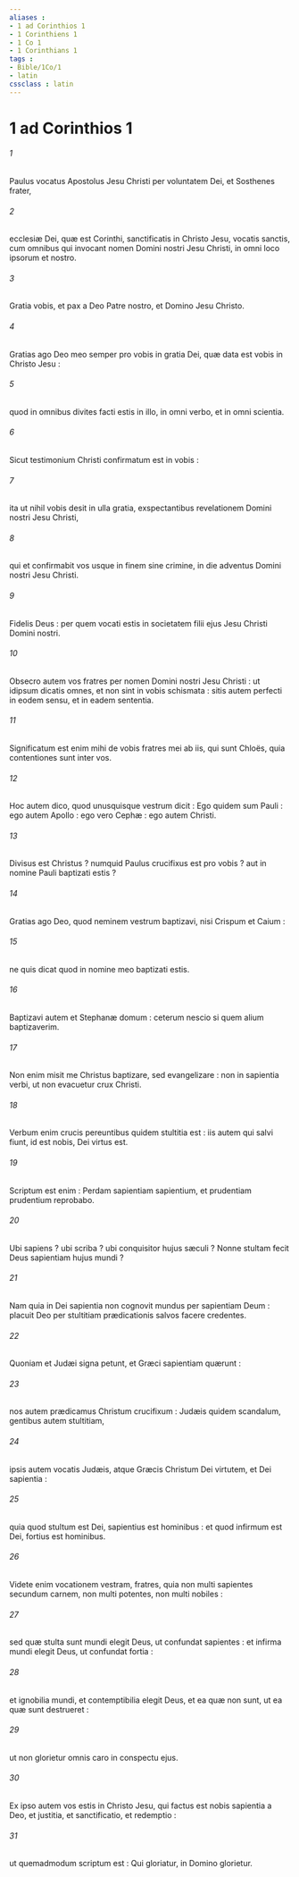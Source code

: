 ```yaml
---
aliases : 
- 1 ad Corinthios 1
- 1 Corinthiens 1
- 1 Co 1
- 1 Corinthians 1
tags : 
- Bible/1Co/1
- latin
cssclass : latin
---
```


# 1 ad Corinthios 1

###### 1
Paulus vocatus Apostolus Jesu Christi per voluntatem Dei, et Sosthenes frater,
###### 2
ecclesiæ Dei, quæ est Corinthi, sanctificatis in Christo Jesu, vocatis sanctis, cum omnibus qui invocant nomen Domini nostri Jesu Christi, in omni loco ipsorum et nostro.
###### 3
Gratia vobis, et pax a Deo Patre nostro, et Domino Jesu Christo.
###### 4
Gratias ago Deo meo semper pro vobis in gratia Dei, quæ data est vobis in Christo Jesu :
###### 5
quod in omnibus divites facti estis in illo, in omni verbo, et in omni scientia.
###### 6
Sicut testimonium Christi confirmatum est in vobis :
###### 7
ita ut nihil vobis desit in ulla gratia, exspectantibus revelationem Domini nostri Jesu Christi,
###### 8
qui et confirmabit vos usque in finem sine crimine, in die adventus Domini nostri Jesu Christi.
###### 9
Fidelis Deus : per quem vocati estis in societatem filii ejus Jesu Christi Domini nostri.
###### 10
Obsecro autem vos fratres per nomen Domini nostri Jesu Christi : ut idipsum dicatis omnes, et non sint in vobis schismata : sitis autem perfecti in eodem sensu, et in eadem sententia.
###### 11
Significatum est enim mihi de vobis fratres mei ab iis, qui sunt Chloës, quia contentiones sunt inter vos.
###### 12
Hoc autem dico, quod unusquisque vestrum dicit : Ego quidem sum Pauli : ego autem Apollo : ego vero Cephæ : ego autem Christi.
###### 13
Divisus est Christus ? numquid Paulus crucifixus est pro vobis ? aut in nomine Pauli baptizati estis ?
###### 14
Gratias ago Deo, quod neminem vestrum baptizavi, nisi Crispum et Caium :
###### 15
ne quis dicat quod in nomine meo baptizati estis.
###### 16
Baptizavi autem et Stephanæ domum : ceterum nescio si quem alium baptizaverim.
###### 17
Non enim misit me Christus baptizare, sed evangelizare : non in sapientia verbi, ut non evacuetur crux Christi.
###### 18
Verbum enim crucis pereuntibus quidem stultitia est : iis autem qui salvi fiunt, id est nobis, Dei virtus est.
###### 19
Scriptum est enim : Perdam sapientiam sapientium, et prudentiam prudentium reprobabo.
###### 20
Ubi sapiens ? ubi scriba ? ubi conquisitor hujus sæculi ? Nonne stultam fecit Deus sapientiam hujus mundi ?
###### 21
Nam quia in Dei sapientia non cognovit mundus per sapientiam Deum : placuit Deo per stultitiam prædicationis salvos facere credentes.
###### 22
Quoniam et Judæi signa petunt, et Græci sapientiam quærunt :
###### 23
nos autem prædicamus Christum crucifixum : Judæis quidem scandalum, gentibus autem stultitiam,
###### 24
ipsis autem vocatis Judæis, atque Græcis Christum Dei virtutem, et Dei sapientia :
###### 25
quia quod stultum est Dei, sapientius est hominibus : et quod infirmum est Dei, fortius est hominibus.
###### 26
Videte enim vocationem vestram, fratres, quia non multi sapientes secundum carnem, non multi potentes, non multi nobiles :
###### 27
sed quæ stulta sunt mundi elegit Deus, ut confundat sapientes : et infirma mundi elegit Deus, ut confundat fortia :
###### 28
et ignobilia mundi, et contemptibilia elegit Deus, et ea quæ non sunt, ut ea quæ sunt destrueret :
###### 29
ut non glorietur omnis caro in conspectu ejus.
###### 30
Ex ipso autem vos estis in Christo Jesu, qui factus est nobis sapientia a Deo, et justitia, et sanctificatio, et redemptio :
###### 31
ut quemadmodum scriptum est : Qui gloriatur, in Domino glorietur.
